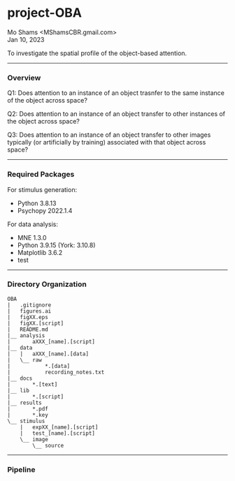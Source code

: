 # project-OBA

Mo Shams <MShamsCBR.gmail.com>  
Jan 10, 2023

To investigate the spatial profile of the object-based attention.

---

### Overview
Q1: Does attention to an instance of an object trasnfer to the same 
instance of the object across space?

Q2: Does attention to an instance of an object transfer to other instances 
of the object across space?

Q3: Does attention to an instance of an object transfer to other images 
typically (or artificially by training) associated with that object across 
space?

---

### Required Packages
For stimulus generation:
- Python 3.8.13
- Psychopy 2022.1.4

For data analysis:
- MNE 1.3.0
- Python 3.9.15 (York: 3.10.8)
- Matplotlib 3.6.2
- test

---

### Directory Organization
```
OBA
|   .gitignore
|   figures.ai
|   figXX.eps
|   figXX.[script]
|   README.md
|__ analysis
|       aXXX_[name].[script]
|__ data
|   |   aXXX_[name].[data]
|   \__ raw
|           *.[data]
|           recording_notes.txt   
|__ docs
|       *.[text]
|__ lib
|       *.[script]
|__ results
|       *.pdf
|       *.key
\__ stimulus
    |   expXX_[name].[script]
    |   test_[name].[script]
    \__ image
        \__ source
```
---

### Pipeline
            